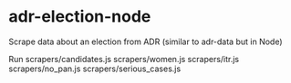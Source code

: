 # adr-election-node
Scrape data about an election from ADR (similar to adr-data but in Node)


Run 
scrapers/candidates.js
scrapers/women.js
scrapers/itr.js
scrapers/no_pan.js
scrapers/serious_cases.js